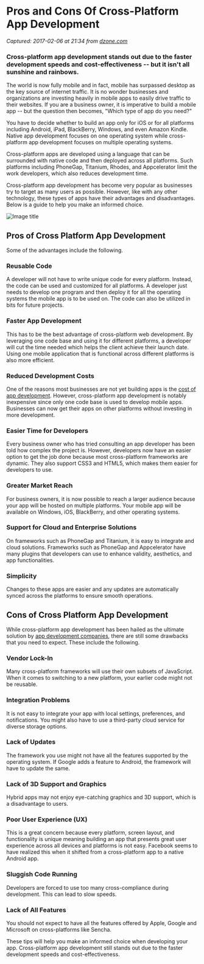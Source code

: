 # Pros and Cons Of Cross-Platform App Development

_Captured: 2017-02-06 at 21:34 from [dzone.com](https://dzone.com/articles/pros-and-cons-of-cross-platform-app-development?edition=268896&utm_source=Daily%20Digest&utm_medium=email&utm_campaign=dd%202017-02-06)_

### Cross-platform app development stands out due to the faster development speeds and cost-effectiveness -- but it isn't all sunshine and rainbows.

The world is now fully mobile and in fact, mobile has surpassed desktop as the key source of internet traffic. It is no wonder businesses and organizations are investing heavily in mobile apps to easily drive traffic to their websites. If you are a business owner, it is imperative to build a mobile app -- but the question then becomes, "Which type of app do you need?"

You have to decide whether to build an app only for iOS or for all platforms including Android, iPad, BlackBerry, Windows, and even Amazon Kindle. Native app development focuses on one operating system while cross-platform app development focuses on multiple operating systems.

Cross-platform apps are developed using a language that can be surrounded with native code and then deployed across all platforms. Such platforms including PhoneGap, Titanium, Rhodes, and Appcelerator limit the work developers, which also reduces development time.

Cross-platform app development has become very popular as businesses try to target as many users as possible. However, like with any other technology, these types of apps have their advantages and disadvantages. Below is a guide to help you make an informed choice.

![Image title](http://www.elitemobapp.com/wp-content/uploads/2016/07/pros_cons_crossplatform.png)

## **Pros of Cross Platform App Development**

Some of the advantages include the following.

### Reusable Code

A developer will not have to write unique code for every platform. Instead, the code can be used and customized for all platforms. A developer just needs to develop one program and then deploy it for all the operating systems the mobile app is to be used on. The code can also be utilized in bits for future projects.

### Faster App Development

This has to be the best advantage of cross-platform web development. By leveraging one code base and using it for different platforms, a developer will cut the time needed which helps the client achieve their launch date. Using one mobile application that is functional across different platforms is also more efficient.

### Reduced Development Costs

One of the reasons most businesses are not yet building apps is the [cost of app development](https://dzone.com/articles/how-much-does-it-cost-to-develop-an-app). However, cross-platform app development is notably inexpensive since only one code base is used to develop mobile apps. Businesses can now get their apps on other platforms without investing in more development.

### Easier Time for Developers

Every business owner who has tried consulting an app developer has been told how complex the project is. However, developers now have an easier option to get the job done because most cross-platform frameworks are dynamic. They also support CSS3 and HTML5, which makes them easier for developers to use.

### Greater Market Reach

For business owners, it is now possible to reach a larger audience because your app will be hosted on multiple platforms. Your mobile app will be available on Windows, iOS, BlackBerry, and other operating systems.

### Support for Cloud and Enterprise Solutions

On frameworks such as PhoneGap and Titanium, it is easy to integrate and cloud solutions. Frameworks such as PhoneGap and Appcelerator have many plugins that developers can use to enhance validity, aesthetics, and app functionalities.

### Simplicity

Changes to these apps are easier and any updates are automatically synced across the platforms to ensure smooth operations.

## **Cons of Cross Platform App Development**

While cross-platform app development has been hailed as the ultimate solution by [app development companies](https://www.w2ssolutions.com/), there are still some drawbacks that you need to expect. These include the following.

### Vendor Lock-In

Many cross-platform frameworks will use their own subsets of JavaScript. When it comes to switching to a new platform, your earlier code might not be reusable.

### Integration Problems

It is not easy to integrate your app with local settings, preferences, and notifications. You might also have to use a third-party cloud service for diverse storage options.

### Lack of Updates

The framework you use might not have all the features supported by the operating system. If Google adds a feature to Android, the framework will have to update the same.

### Lack of 3D Support and Graphics

Hybrid apps may not enjoy eye-catching graphics and 3D support, which is a disadvantage to users.

### Poor User Experience (UX)

This is a great concern because every platform, screen layout, and functionality is unique meaning building an app that presents great user experience across all devices and platforms is not easy. Facebook seems to have realized this when it shifted from a cross-platform app to a native Android app.

### Sluggish Code Running

Developers are forced to use too many cross-compliance during development. This can lead to slow speeds.

### Lack of All Features

You should not expect to have all the features offered by Apple, Google and Microsoft on cross-platforms like Sencha.

These tips will help you make an informed choice when developing your app. Cross-platform app development still stands out due to the faster development speeds and cost-effectiveness.
